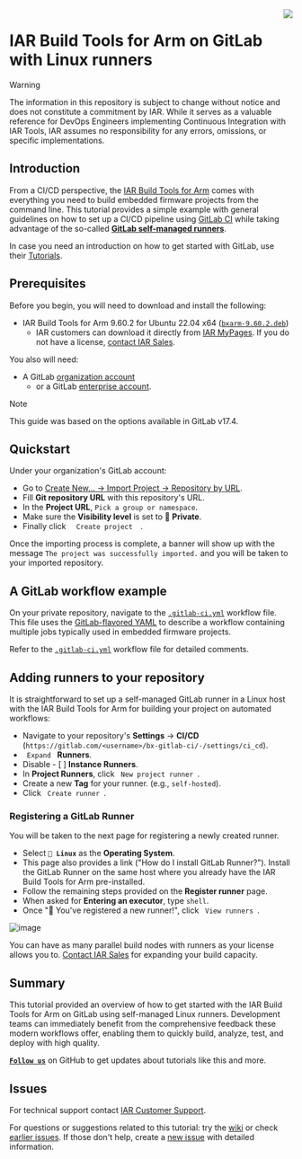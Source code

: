 <img align="right" src="https://avatars.githubusercontent.com/u/22105643?s=96&v=4" />


# IAR Build Tools for Arm on GitLab with Linux runners


>[!WARNING]
>The information in this repository is subject to change without notice and does not constitute a commitment by IAR. While it serves as a valuable reference for DevOps Engineers implementing Continuous Integration with IAR Tools, IAR assumes no responsibility for any errors, omissions, or specific implementations.


## Introduction
From a CI/CD perspective, the [IAR Build Tools for Arm](https://iar.com/bxarm) comes with everything you need to build embedded firmware projects from the command line. This tutorial provides a simple example with general guidelines on how to set up a CI/CD pipeline using [GitLab CI](https://gitlab.com) while taking advantage of the so-called __[GitLab self-managed runners][gl-smr-url]__.

In case you need an introduction on how to get started with GitLab, use their [Tutorials](https://docs.gitlab.com/?tab=Tutorials).


## Prerequisites
Before you begin, you will need to download and install the following:
- IAR Build Tools for Arm 9.60.2 for Ubuntu 22.04 x64 ([`bxarm-9.60.2.deb`](https://updates.iar.com/?product=BXARM&version=9.60))
   - IAR customers can download it directly from [IAR MyPages](https://iar.my.site.com/mypages). If you do not have a license, [contact IAR Sales](https://iar.com/about/contact).

You also will need:
- A GitLab [organization account][gl-join-url]
   - or a GitLab [enterprise account][gl-join-url].

>[!NOTE]
>This guide was based on the options available in GitLab v17.4.

## Quickstart
Under your organization's GitLab account:

- Go to [Create New... → Import Project → Repository by URL](https://gitlab.com/projects/new#import_project).
- Fill __Git repository URL__ with this repository's URL.
- In the __Project URL__, `Pick a group or namespace`.
- Make sure the __Visibility level__ is set to 🔘 **Private**.
- Finally click `   Create project   `.

Once the importing process is complete, a banner will show up with the message `The project was successfully imported.` and you will be taken to your imported repository.


## A GitLab workflow example
On your private repository, navigate to the [`.gitlab-ci.yml`](.gitlab-ci.yml) workflow file. This file uses the [GitLab-flavored YAML](https://docs.gitlab.com/ee/ci/quick_start/#create-a-gitlab-ciyml-file) to describe a workflow containing multiple jobs typically used in embedded firmware projects.

Refer to the [`.gitlab-ci.yml`](.gitlab-ci.yml) workflow file for detailed comments.

## Adding runners to your repository
It is straightforward to set up a self-managed GitLab runner in a Linux host with the IAR Build Tools for Arm for building your project on automated workflows:
- Navigate to your repository's __Settings__ → __CI/CD__ (`https://gitlab.com/<username>/bx-gitlab-ci/-/settings/ci_cd`).
- `  Expand  ` __Runners__.
- Disable - [  ] __Instance Runners__.
- In __Project Runners__, click `  New project runner  `.
- Create a new __Tag__ for your runner. (e.g., `self-hosted`).
- Click `  Create runner  `.

### Registering a GitLab Runner
You will be taken to the next page for registering a newly created runner.
- Select __`🔘 Linux`__ as the __Operating System__.
- This page also provides a link ("How do I install GitLab Runner?"). Install the GitLab Runner on the same host where you already have the IAR Build Tools for Arm pre-installed.
- Follow the remaining steps provided on the __Register runner__ page.
- When asked for __Entering an executor__, type `shell`.
- Once "🎉 You've registered a new runner!", click `  View runners  `.

![image](https://github.com/user-attachments/assets/91c21f75-02b3-44ff-8d52-ffc349a8c24f)


You can have as many parallel build nodes with runners as your license allows you to. [Contact IAR Sales](https://iar.com/about/contact) for expanding your build capacity.


## Summary
This tutorial provided an overview of how to get started with the IAR Build Tools for Arm on GitLab using self-managed Linux runners. Development teams can immediately benefit from the comprehensive feedback these modern workflows offer, enabling them to quickly build, analyze, test, and deploy with high quality.

[__` Follow us `__](https://github.com/iarsystems) on GitHub to get updates about tutorials like this and more.


## Issues
For technical support contact [IAR Customer Support][url-iar-customer-support].

For questions or suggestions related to this tutorial: try the [wiki][url-repo-wiki] or check [earlier issues][url-repo-issue-old]. If those don't help, create a [new issue][url-repo-issue-new] with detailed information.


<!-- links -->
[url-iar-customer-support]: https://iar.my.site.com/mypages/s/contactsupport

[iar-bxarm-url]: https://www.iar.com/bxarm

[gh-iar-url]: https://github.com/IARSystems
    
[gl-doc-yaml-url]: https://docs.gitlab.com/ee/ci/yaml/gitlab_ci_yaml.html
[gl-smr-url]: https://docs.gitlab.com/runner
[gl-join-url]: https://gitlab.com/users/sign_in
[gl-pipeline-url]: https://docs.gitlab.com/ee/ci/pipelines

[url-repo]: https://github.com/IARSystems/bx-gitlab-ci
[url-repo-wiki]: https://github.com/IARSystems/bx-gitlab-ci/wiki
[url-repo-issue-new]: https://github.com/IARSystems/bx-gitlab-ci/issues/new
[url-repo-issue-old]: https://github.com/IARSystems/bx-gitlab-ci/issues?q=is%3Aissue+is%3Aopen%7Cclosed

